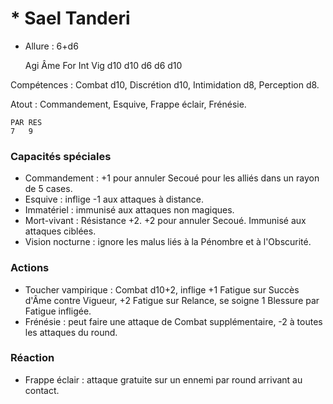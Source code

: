 # * Sael Tanderi

- Allure : 6+d6

	Agi	Âme	For	Int	Vig
	d10	d10	d6	d6	d10

Compétences : Combat d10, Discrétion d10, Intimidation d8, Perception d8.

Atout : Commandement, Esquive, Frappe éclair, Frénésie.

	PAR	RES
	7	9

### Capacités spéciales
- Commandement : +1 pour annuler Secoué pour les alliés dans un rayon de 5 cases.
- Esquive : inflige -1 aux attaques à distance.
- Immatériel : immunisé aux attaques non magiques.
- Mort-vivant : Résistance +2. +2 pour annuler Secoué. Immunisé aux attaques ciblées.
- Vision nocturne : ignore les malus liés à la Pénombre et à l'Obscurité.

### Actions
- Toucher vampirique : Combat d10+2, inflige +1 Fatigue sur Succès d'Âme contre Vigueur, +2 Fatigue sur Relance, se soigne 1 Blessure par Fatigue infligée.
- Frénésie : peut faire une attaque de Combat supplémentaire, -2 à toutes les attaques du round.

### Réaction
- Frappe éclair : attaque gratuite sur un ennemi par round arrivant au contact.
